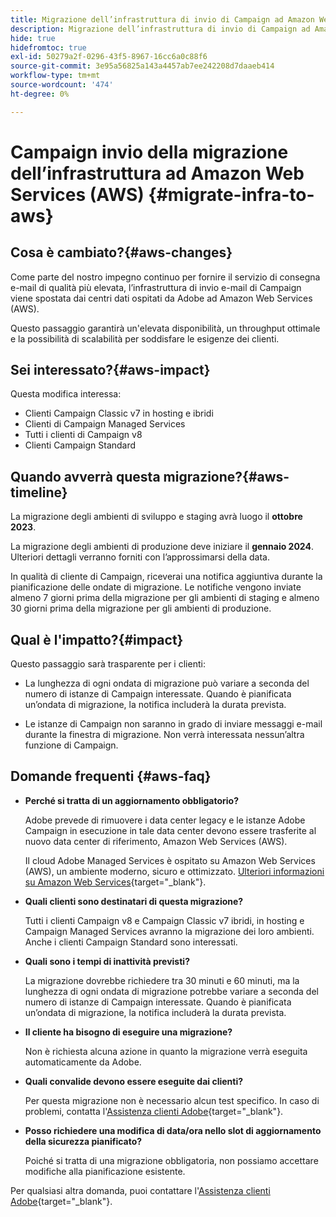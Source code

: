 ```yaml
---
title: Migrazione dell’infrastruttura di invio di Campaign ad Amazon Web Services (AWS)
description: Migrazione dell’infrastruttura di invio di Campaign ad Amazon Web Services (AWS)
hide: true
hidefromtoc: true
exl-id: 50279a2f-0296-43f5-8967-16cc6a0c88f6
source-git-commit: 3e95a56825a143a4457ab7ee242208d7daaeb414
workflow-type: tm+mt
source-wordcount: '474'
ht-degree: 0%

---
```


# Campaign invio della migrazione dell’infrastruttura ad Amazon Web Services (AWS) {#migrate-infra-to-aws}

## Cosa è cambiato?{#aws-changes}

Come parte del nostro impegno continuo per fornire il servizio di consegna e-mail di qualità più elevata, l’infrastruttura di invio e-mail di Campaign viene spostata dai centri dati ospitati da Adobe ad Amazon Web Services (AWS).

Questo passaggio garantirà un&#39;elevata disponibilità, un throughput ottimale e la possibilità di scalabilità per soddisfare le esigenze dei clienti.

## Sei interessato?{#aws-impact}

Questa modifica interessa:

* Clienti Campaign Classic v7 in hosting e ibridi
* Clienti di Campaign Managed Services
* Tutti i clienti di Campaign v8
* Clienti Campaign Standard

## Quando avverrà questa migrazione?{#aws-timeline}

La migrazione degli ambienti di sviluppo e staging avrà luogo il **ottobre 2023**.

La migrazione degli ambienti di produzione deve iniziare il **gennaio 2024**. Ulteriori dettagli verranno forniti con l’approssimarsi della data.

In qualità di cliente di Campaign, riceverai una notifica aggiuntiva durante la pianificazione delle ondate di migrazione. Le notifiche vengono inviate almeno 7 giorni prima della migrazione per gli ambienti di staging e almeno 30 giorni prima della migrazione per gli ambienti di produzione.

## Qual è l&#39;impatto?{#impact}

Questo passaggio sarà trasparente per i clienti:

* La lunghezza di ogni ondata di migrazione può variare a seconda del numero di istanze di Campaign interessate. Quando è pianificata un’ondata di migrazione, la notifica includerà la durata prevista.

* Le istanze di Campaign non saranno in grado di inviare messaggi e-mail durante la finestra di migrazione. Non verrà interessata nessun’altra funzione di Campaign.


## Domande frequenti {#aws-faq}

* **Perché si tratta di un aggiornamento obbligatorio?**

  Adobe prevede di rimuovere i data center legacy e le istanze Adobe Campaign in esecuzione in tale data center devono essere trasferite al nuovo data center di riferimento, Amazon Web Services (AWS).

  Il cloud Adobe Managed Services è ospitato su Amazon Web Services (AWS), un ambiente moderno, sicuro e ottimizzato. [Ulteriori informazioni su Amazon Web Services](https://aws.amazon.com/application-hosting/benefits/){target="_blank"}.

* **Quali clienti sono destinatari di questa migrazione?**

  Tutti i clienti Campaign v8 e Campaign Classic v7 ibridi, in hosting e Campaign Managed Services avranno la migrazione dei loro ambienti. Anche i clienti Campaign Standard sono interessati.

* **Quali sono i tempi di inattività previsti?**

  La migrazione dovrebbe richiedere tra 30 minuti e 60 minuti, ma la lunghezza di ogni ondata di migrazione potrebbe variare a seconda del numero di istanze di Campaign interessate. Quando è pianificata un’ondata di migrazione, la notifica includerà la durata prevista.

* **Il cliente ha bisogno di eseguire una migrazione?**

  Non è richiesta alcuna azione in quanto la migrazione verrà eseguita automaticamente da Adobe.

* **Quali convalide devono essere eseguite dai clienti?**

  Per questa migrazione non è necessario alcun test specifico. In caso di problemi, contatta l&#39;[Assistenza clienti Adobe](https://experienceleague.adobe.com/?support-solution=Campaign#support){target="_blank"}.


* **Posso richiedere una modifica di data/ora nello slot di aggiornamento della sicurezza pianificato?**

  Poiché si tratta di una migrazione obbligatoria, non possiamo accettare modifiche alla pianificazione esistente.

Per qualsiasi altra domanda, puoi contattare l&#39;[Assistenza clienti Adobe](https://experienceleague.adobe.com/?support-solution=Campaign#support){target="_blank"}.
